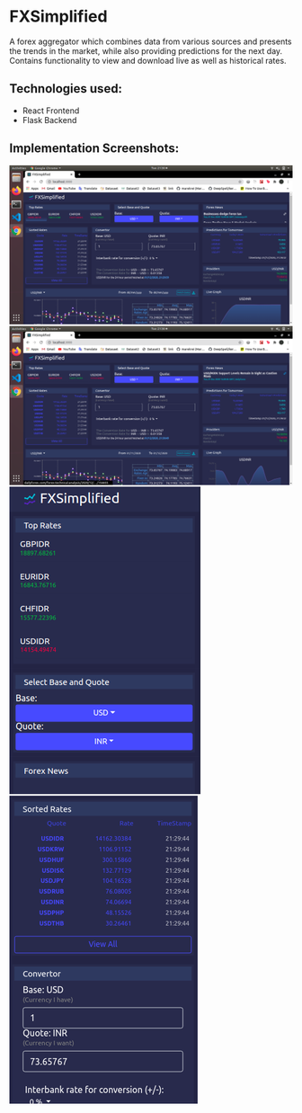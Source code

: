 <h1> FXSimplified </h1>
A forex aggregator which combines data from various sources and presents the trends in the market, while also providing predictions for the next day. Contains functionality to view and download live as well as historical rates.

<h2> Technologies used: </h2>
<ul>
  <li>
React Frontend
  </li>
  <li>
Flask Backend
  </li></ul>
  
<h2> Implementation Screenshots:</h2>
<img src = "https://github.com/ZeroNP/WUTechathon/blob/master/ss1.png" />
<img src = "https://github.com/ZeroNP/WUTechathon/blob/master/ss2.png" />
<img src = "https://github.com/ZeroNP/WUTechathon/blob/master/ss3.png" />
<img src = "https://github.com/ZeroNP/WUTechathon/blob/master/ss4.png" />
  
